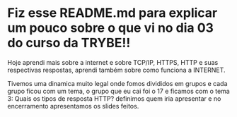 # Fiz esse README.md para explicar um pouco sobre o que vi no dia 03 do curso da TRYBE!!

Hoje aprendi mais sobre a internet e sobre TCP/IP, HTTPS, HTTP e suas respectivas respostas, aprendi também sobre como funciona a INTERNET.

Tivemos uma dinamica muito legal onde fomos divididos em grupos e cada grupo ficou com um tema, o grupo que eu cai foi o 17 e ficamos com o tema 3: Quais os tipos de resposta HTTP? definimos quem iria apresentar e no encerramento apresentamos os slides feitos.
